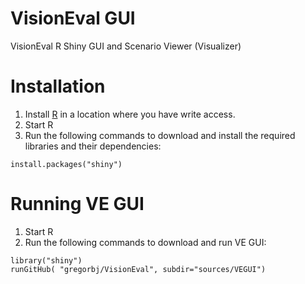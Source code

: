 # VisionEval GUI
VisionEval R Shiny GUI and Scenario Viewer (Visualizer) 

# Installation
  1. Install [R](https://cran.r-project.org) in a location where you have write access.
  2. Start R
  3. Run the following commands to download and install the required libraries and their dependencies:

```
install.packages("shiny")
```

# Running VE GUI
  1. Start R
  2. Run the following commands to download and run VE GUI:

```
library("shiny")
runGitHub( "gregorbj/VisionEval", subdir="sources/VEGUI")
```
